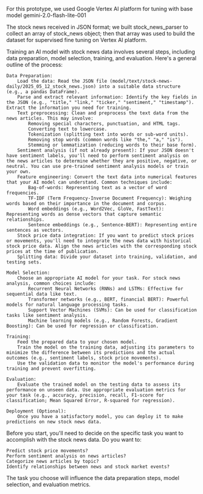 For this prototype, we used Google Vertex AI platform for tuning with base model gemini-2.0-flash-lite-001

The stock news received in JSON format; we built stock_news_parser to collect an array of stock_news object; then that array was used to build the dataset for supervised fine tuning on Vertex AI platform.

Training an AI model with stock news data involves several steps, including data preparation, model selection, training, and evaluation. Here's a general outline of the process:

    Data Preparation:
        Load the data: Read the JSON file (model/text/stock-news-daily/2025_05_12_stock_news.json) into a suitable data structure (e.g., a pandas DataFrame).
        Parse and extract relevant information: Identify the key fields in the JSON (e.g., "title," "link," "ticker," "sentiment," "timestamp"). Extract the information you need for training.
        Text preprocessing: Clean and preprocess the text data from the news articles. This may involve:
            Removing special characters, punctuation, and HTML tags.
            Converting text to lowercase.
            Tokenization (splitting text into words or sub-word units).
            Removing stop words (common words like "the," "a," "is").
            Stemming or lemmatization (reducing words to their base form).
        Sentiment analysis (if not already present): If your JSON doesn't have sentiment labels, you'll need to perform sentiment analysis on the news articles to determine whether they are positive, negative, or neutral. You can use pre-trained sentiment analysis models or train your own.
        Feature engineering: Convert the text data into numerical features that your AI model can understand. Common techniques include:
            Bag-of-words: Representing text as a vector of word frequencies.
            TF-IDF (Term Frequency-Inverse Document Frequency): Weighing words based on their importance in the document and corpus.
            Word embeddings (e.g., Word2Vec, GloVe, FastText): Representing words as dense vectors that capture semantic relationships.
            Sentence embeddings (e.g., Sentence-BERT): Representing entire sentences as vectors.
        Stock price data integration: If you want to predict stock prices or movements, you'll need to integrate the news data with historical stock price data. Align the news articles with the corresponding stock prices at the time of publication.
        Splitting data: Divide your dataset into training, validation, and testing sets.

    Model Selection:
        Choose an appropriate AI model for your task. For stock news analysis, common choices include:
            Recurrent Neural Networks (RNNs) and LSTMs: Effective for sequential data like text.
            Transformer networks (e.g., BERT, financial BERT): Powerful models for natural language processing tasks.
            Support Vector Machines (SVMs): Can be used for classification tasks like sentiment analysis.
            Machine learning models (e.g., Random Forests, Gradient Boosting): Can be used for regression or classification.

    Training:
        Feed the prepared data to your chosen model.
        Train the model on the training data, adjusting its parameters to minimize the difference between its predictions and the actual outcomes (e.g., sentiment labels, stock price movements).
        Use the validation data to monitor the model's performance during training and prevent overfitting.

    Evaluation:
        Evaluate the trained model on the testing data to assess its performance on unseen data. Use appropriate evaluation metrics for your task (e.g., accuracy, precision, recall, F1-score for classification; Mean Squared Error, R-squared for regression).

    Deployment (Optional):
        Once you have a satisfactory model, you can deploy it to make predictions on new stock news data.

Before you start, you'll need to decide on the specific task you want to accomplish with the stock news data. Do you want to:

    Predict stock price movements?
    Perform sentiment analysis on news articles?
    Categorize news articles by topic?
    Identify relationships between news and stock market events?

The task you choose will influence the data preparation steps, model selection, and evaluation metrics.
